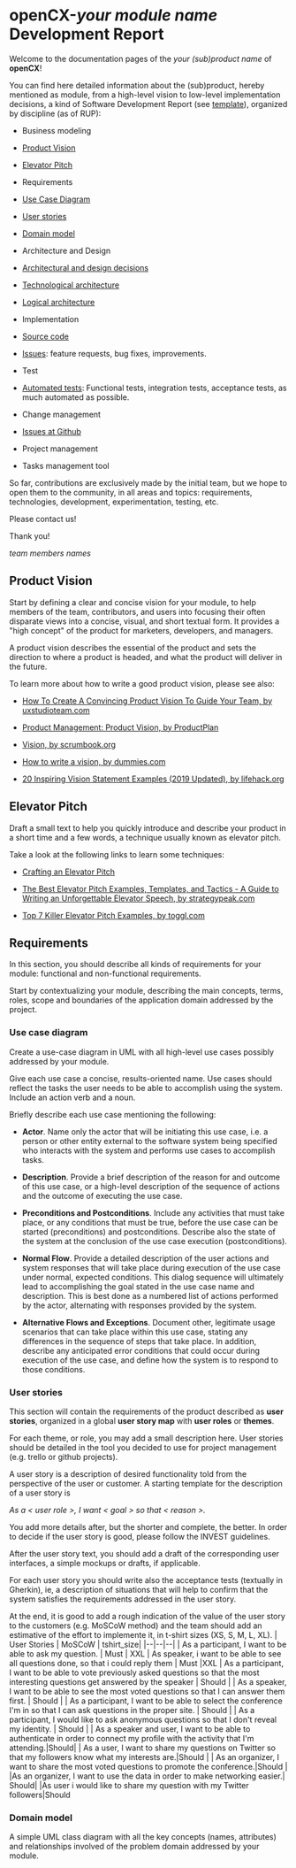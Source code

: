 
# openCX-*your module name* Development Report

  

Welcome to the documentation pages of the *your (sub)product name* of **openCX**!

  

You can find here detailed information about the (sub)product, hereby mentioned as module, from a high-level vision to low-level implementation decisions, a kind of Software Development Report (see [template](https://github.com/softeng-feup/open-cx/blob/master/docs/templates/Development-Report.md)), organized by discipline (as of RUP):

  

* Business modeling

*  [Product Vision](#Product-Vision)

*  [Elevator Pitch](#Elevator-Pitch)

* Requirements

*  [Use Case Diagram](#Use-case-diagram)

*  [User stories](#User-stories)

*  [Domain model](#Domain-model)

* Architecture and Design

*  [Architectural and design decisions]()

*  [Technological architecture]()

*  [Logical architecture]()

* Implementation

*  [Source code]()

*  [Issues](): feature requests, bug fixes, improvements.

* Test

*  [Automated tests](): Functional tests, integration tests, acceptance tests, as much automated as possible.

* Change management

*  [Issues at Github]()

* Project management

* Tasks management tool

  

So far, contributions are exclusively made by the initial team, but we hope to open them to the community, in all areas and topics: requirements, technologies, development, experimentation, testing, etc.

  

Please contact us!

  

Thank you!

  

*team members names*

  

## Product Vision

Start by defining a clear and concise vision for your module, to help members of the team, contributors, and users into focusing their often disparate views into a concise, visual, and short textual form. It provides a "high concept" of the product for marketers, developers, and managers.

  

A product vision describes the essential of the product and sets the direction to where a product is headed, and what the product will deliver in the future.

  

To learn more about how to write a good product vision, please see also:

*  [How To Create A Convincing Product Vision To Guide Your Team, by uxstudioteam.com](https://uxstudioteam.com/ux-blog/product-vision/)

*  [Product Management: Product Vision, by ProductPlan](https://www.productplan.com/glossary/product-vision/)

*  [Vision, by scrumbook.org](http://scrumbook.org/value-stream/vision.html)

*  [How to write a vision, by dummies.com](https://www.dummies.com/business/marketing/branding/how-to-write-vision-and-mission-statements-for-your-brand/)

*  [20 Inspiring Vision Statement Examples (2019 Updated), by lifehack.org](https://www.lifehack.org/articles/work/20-sample-vision-statement-for-the-new-startup.html)

  

## Elevator Pitch

Draft a small text to help you quickly introduce and describe your product in a short time and a few words, a technique usually known as elevator pitch.

  

Take a look at the following links to learn some techniques:

*  [Crafting an Elevator Pitch](https://www.mindtools.com/pages/article/elevator-pitch.htm)

*  [The Best Elevator Pitch Examples, Templates, and Tactics - A Guide to Writing an Unforgettable Elevator Speech, by strategypeak.com](https://strategypeak.com/elevator-pitch-examples/)

*  [Top 7 Killer Elevator Pitch Examples, by toggl.com](https://blog.toggl.com/elevator-pitch-examples/)

  

## Requirements

  

In this section, you should describe all kinds of requirements for your module: functional and non-functional requirements.

  

Start by contextualizing your module, describing the main concepts, terms, roles, scope and boundaries of the application domain addressed by the project.

  

### Use case diagram

  

Create a use-case diagram in UML with all high-level use cases possibly addressed by your module.

  

Give each use case a concise, results-oriented name. Use cases should reflect the tasks the user needs to be able to accomplish using the system. Include an action verb and a noun.

  

Briefly describe each use case mentioning the following:

  

*  **Actor**. Name only the actor that will be initiating this use case, i.e. a person or other entity external to the software system being specified who interacts with the system and performs use cases to accomplish tasks.

*  **Description**. Provide a brief description of the reason for and outcome of this use case, or a high-level description of the sequence of actions and the outcome of executing the use case.

*  **Preconditions and Postconditions**. Include any activities that must take place, or any conditions that must be true, before the use case can be started (preconditions) and postconditions. Describe also the state of the system at the conclusion of the use case execution (postconditions).

  

*  **Normal Flow**. Provide a detailed description of the user actions and system responses that will take place during execution of the use case under normal, expected conditions. This dialog sequence will ultimately lead to accomplishing the goal stated in the use case name and description. This is best done as a numbered list of actions performed by the actor, alternating with responses provided by the system.

*  **Alternative Flows and Exceptions**. Document other, legitimate usage scenarios that can take place within this use case, stating any differences in the sequence of steps that take place. In addition, describe any anticipated error conditions that could occur during execution of the use case, and define how the system is to respond to those conditions.

  

### User stories

This section will contain the requirements of the product described as **user stories**, organized in a global **user story map** with **user roles** or **themes**.

  

For each theme, or role, you may add a small description here. User stories should be detailed in the tool you decided to use for project management (e.g. trello or github projects).

  

A user story is a description of desired functionality told from the perspective of the user or customer. A starting template for the description of a user story is

  

*As a < user role >, I want < goal > so that < reason >.*

  

You add more details after, but the shorter and complete, the better. In order to decide if the user story is good, please follow the INVEST guidelines.

  

After the user story text, you should add a draft of the corresponding user interfaces, a simple mockups or drafts, if applicable.

  

For each user story you should write also the acceptance tests (textually in Gherkin), ie, a description of situations that will help to confirm that the system satisfies the requirements addressed in the user story.

  

At the end, it is good to add a rough indication of the value of the user story to the customers (e.g. MoSCoW method) and the team should add an estimative of the effort to implemente it, in t-shirt sizes (XS, S, M, L, XL).
| User Stories | MoSCoW | tshirt_size|
|--|--|--|
| As a participant, I want to be able to ask my question. | Must | XXL
| As speaker, i want to be able to see all questions done, so that i could reply them | Must |XXL
| As a participant, I want to be able to vote previously asked questions so that the most interesting questions get answered by the speaker | Should |
| As a speaker, I want to be able to see the most voted questions so that I can answer them first. | Should |
| As a participant, I want to be able to select the conference I'm in so that I can ask questions in the proper site. | Should |
| As a participant, I would like to ask anonymous questions so that I don't reveal my identity. | Should |
| As a speaker and user, I want to be able to authenticate in order to connect my profile with the activity that I'm attending.|Should|
| As a user, I want to share my questions on Twitter so that my followers know what my interests are.|Should |
| As an organizer, I want to share the most voted questions to promote the conference.|Should |
|As an organizer, I want to use the data in order to make networking easier.| Should|
|As user i would like to share my question with my Twitter followers|Should






### Domain model

  

A simple UML class diagram with all the key concepts (names, attributes) and relationships involved of the problem domain addressed by your module.